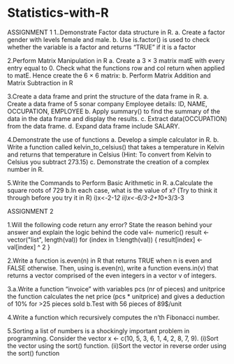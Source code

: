 # Statistics-with-R
ASSIGNMENT 1
1..Demonstrate Factor data structure in R.
a. Create a factor gender with levels female and male.
b. Use is.factor() is used to check whether the variable is a factor and returns “TRUE” if it is a factor

2.Perform Matrix Manipulation in R
a. Create a 3 × 3 matrix matE with every entry equal to 0. Check what the functions row and col return when applied to matE. Hence create the 6 × 6 matrix:
b. Perform Matrix Addition and Matrix Subtraction in R

3.Create a data frame and print the structure of the data frame in R.
a. Create a data frame of 5 sonar company Employee details:
 	ID, NAME, OCCUPATION, EMPLOYEE
b. Apply summary() to find the summary of the data in the data frame and display the results.
c. Extract data(OCCUPATION) from the data frame.
d. Expand data frame include SALARY.

4.Demonstrate the use of functions 
  a. Develop a simple calculator in R.
  b. Write a function called kelvin_to_celsius() that takes a temperature in Kelvin and returns 
  that temperature in Celsius (Hint: To convert from Kelvin to Celsius you subtract 273.15)
  c. Demonstrate the creation of a complex number in R.
  
  5.Write the Commands to Perform Basic Arithmetic in R.
   a.Calculate the square roots of 729
   b.In each case, what is the value of x?  (Try to think it through before you try it in R)
	i)x<-2-1*2
	ii)x<-6/3-2+1*0+3/3-3

ASSIGNMENT 2

1.Will the following code return any error? State the reason behind your answer and explain the logic behind the code
val<- numeric() result <- vector("list", length(val)) for (index in 1:length(val)) { result[index] <- val[index] ^ 2 }

2.Write a function is.even(n) in R that returns TRUE when n is even and FALSE otherwise. Then, using is.even(n), write a function evens.in(v) that returns a vector comprised of the even integers in a vector v of integers.

3.a.Write a function “invoice” with variables pcs (nr of pieces) and unitprice the function calculates the net price (pcs * unitprice) and gives a deduction of 10% for >25 pieces sold
b.Test with 56 pieces of 89$/unit

4.Write a function which recursively computes the n’th Fibonacci number.

5.Sorting a list of numbers is a shockingly important problem in programming. Consider the vector x <- c(10, 5, 3, 6, 1, 4, 2, 8, 7, 9). 
(i)Sort the vector using the sort() function. 
(ii)Sort the vector in reverse order using the sort() function
